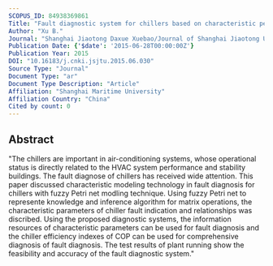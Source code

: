 ```yaml
---
SCOPUS_ID: 84938369861
Title: "Fault diagnostic system for chillers based on characteristic petri net modeling"
Author: "Xu B."
Journal: "Shanghai Jiaotong Daxue Xuebao/Journal of Shanghai Jiaotong University"
Publication Date: {'$date': '2015-06-28T00:00:00Z'}
Publication Year: 2015
DOI: "10.16183/j.cnki.jsjtu.2015.06.030"
Source Type: "Journal"
Document Type: "ar"
Document Type Description: "Article"
Affiliation: "Shanghai Maritime University"
Affiliation Country: "China"
Cited by count: 0
---
```


## Abstract
"The chillers are important in air-conditioning systems, whose operational status is directly related to the HVAC system performance and stability buildings. The fault diagnose of chillers has received wide attention. This paper discussed characteristic modeling technology in fault diagnosis for chillers with fuzzy Petri net modling technique. Using fuzzy Petri net to represente knowledge and inference algorithm for matrix operations, the characteristic parameters of chiller fault indication and relationships was discribed. Using the proposed diagnostic systems, the information resources of characteristic parameters can be used for fault diagnosis and the chiller efficiency indexes of COP can be used for comprehensive diagnosis of fault diagnosis. The test results of plant running show the feasibility and accuracy of the fault diagnostic system."
